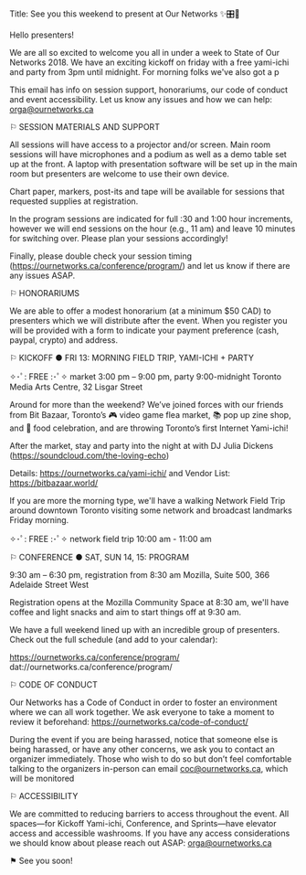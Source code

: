 Title: See you this weekend to present at Our Networks ✨🎛📡

Hello presenters!

We are all so excited to welcome you all in under a week to State of Our Networks 2018. We have an exciting kickoff on friday with a free yami-ichi and party from 3pm until midnight. For morning folks we've also got a p

This email has info on session support, honorariums, our code of conduct and event accessibility. Let us know any issues and how we can help: orga@ournetworks.ca

⚐ SESSION MATERIALS AND SUPPORT

All sessions will have access to a projector and/or screen. Main room sessions will have microphones and a podium as well as a demo table set up at the front. A laptop with presentation software will be set up in the main room but presenters are welcome to use their own device.

Chart paper, markers, post-its and tape will be available for sessions that requested supplies at registration.

In the program sessions are indicated for full :30 and 1:00 hour increments, however we will end sessions on the hour (e.g., 11 am) and leave 10 minutes for switching over. Please plan your sessions accordingly!

Finally, please double check your session timing (https://ournetworks.ca/conference/program/) and let us know if there are any issues ASAP.

⚐ HONORARIUMS

We are able to offer a modest honorarium (at a minimum $50 CAD) to presenters which we will distribute after the event. When you register you will be provided with a form to indicate your payment preference (cash, paypal, crypto) and address.



⚐ KICKOFF ● FRI 13: MORNING FIELD TRIP, YAMI-ICHI + PARTY 

✧･ﾟ: FREE :･ﾟ✧ market 3:00 pm – 9:00 pm, party 9:00-midnight
Toronto Media Arts Centre, 32 Lisgar Street

Around for more than the weekend?  We’ve joined forces with our friends 
from Bit Bazaar, Toronto’s 🎮 video game flea market, 📚 pop up zine shop, 
and 🌮 food celebration, and are throwing Toronto’s first Internet Yami-ichi! 

After the market, stay and party into the night at with DJ Julia Dickens
(https://soundcloud.com/the-loving-echo)

Details: https://ournetworks.ca/yami-ichi/
and Vendor List: https://bitbazaar.world/

If you are more the morning type, we'll have a walking Network Field Trip around downtown Toronto visiting some network and broadcast landmarks Friday morning.

✧･ﾟ: FREE :･ﾟ✧ network field trip 10:00 am - 11:00 am

⚐ CONFERENCE ● SAT, SUN 14, 15: PROGRAM

9:30 am – 6:30 pm, registration from 8:30 am
Mozilla, Suite 500, 366 Adelaide Street West

Registration opens at the Mozilla Community Space at 8:30 am, we'll have coffee and light snacks and aim to start things off at 9:30 am.

We have a full weekend lined up with an incredible group of presenters.
Check out the full schedule (and add to your calendar):

https://ournetworks.ca/conference/program/
dat://ournetworks.ca/conference/program/

⚐ CODE OF CONDUCT

Our Networks has a Code of Conduct in order to foster an environment where we can all work together. We ask everyone to take a moment to review it beforehand: https://ournetworks.ca/code-of-conduct/

During the event if you are being harassed, notice that someone else is being harassed, or have any other concerns, we ask you to contact an organizer immediately. Those who wish to do so but don’t feel comfortable talking to the organizers in-person can email coc@ournetworks.ca, which will be monitored

⚐ ACCESSIBILITY

We are committed to reducing barriers to access throughout the event. All spaces—for Kickoff Yami-ichi, Conference, and Sprints—have elevator access and accessible washrooms. If you have any access considerations we should know about please reach out ASAP: orga@ournetworks.ca



⚑ See you soon!

